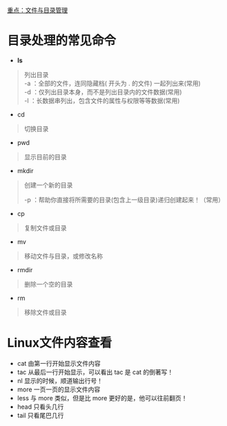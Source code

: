 [重点：文件与目录管理](http://www.runoob.com/linux/linux-file-content-manage.html)

# 目录处理的常见命令

- **ls**
> 列出目录  
> -a ：全部的文件，连同隐藏档( 开头为 . 的文件) 一起列出来(常用)  
> -d ：仅列出目录本身，而不是列出目录内的文件数据(常用)  
> -l ：长数据串列出，包含文件的属性与权限等等数据(常用)  




- cd
> 切换目录  
- pwd
> 显示目前的目录  
- mkdir
> 创建一个新的目录  
>
> -p ：帮助你直接将所需要的目录(包含上一级目录)递归创建起来！（常用）


- cp
> 复制文件或目录  
- mv
> 移动文件与目录，或修改名称



- rmdir
>   删除一个空的目录  
- rm
> 移除文件或目录  



# Linux文件内容查看

- cat  由第一行开始显示文件内容
- tac  从最后一行开始显示，可以看出 tac 是 cat 的倒著写！
- nl   显示的时候，顺道输出行号！
- more 一页一页的显示文件内容
- less 与 more 类似，但是比 more 更好的是，他可以往前翻页！
- head 只看头几行
- tail 只看尾巴几行



